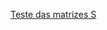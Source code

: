 [Teste das matrizes S](https://colab.research.google.com/drive/14OMLKllQfGxvQRrO0OHLkMY9gmZIVERU?usp=sharing)